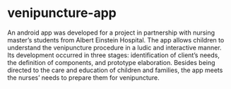 # venipuncture-app

An android app was developed for a project in partnership with nursing master’s students from Albert Einstein Hospital. The app allows children to understand the venipuncture procedure in a ludic and interactive manner. Its development occurred in three stages: identification of client’s needs, the definition of components, and prototype elaboration. Besides being directed to the care and education of children and families, the app meets the nurses’ needs to prepare them for venipuncture.
